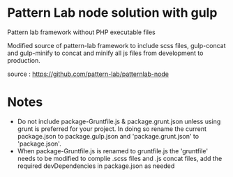 # Pattern Lab node solution with gulp

Pattern lab framework without PHP executable files

Modified source of pattern-lab framework to include scss files, gulp-concat and gulp-minify to concat and minify all js files from development to production.

source : https://github.com/pattern-lab/patternlab-node

# Notes

- Do not include package-Gruntfile.js & package.grunt.json unless using grunt is preferred for your project. In doing so rename the current package.json to
package.gulp.json and 'package.grunt.json' to 'package.json'.
- When package-Gruntfile.js is renamed to gruntfile.js the 'gruntfile' needs to be modified to complie .scss files and .js concat files, add the required
devDependencies in package.json as needed


